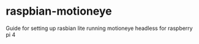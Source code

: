 # raspbian-motioneye
Guide for setting up rasbian lite running motioneye headless for raspberry pi 4
